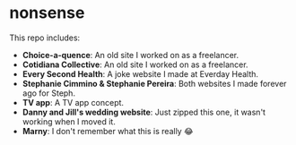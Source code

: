 # nonsense
 
 This repo includes:
- **Choice-a-quence**: An old site I worked on as a freelancer.
- **Cotidiana Collective**: An old site I worked on as a freelancer.
- **Every Second Health**: A joke website I made at Everday Health.
- **Stephanie Cimmino & Stephanie Pereira**: Both websites I made forever ago for Steph.
- **TV app**: A TV app concept.
- **Danny and Jill's wedding website**: Just zipped this one, it wasn't working when I moved it.
- **Marny**: I don't remember what this is really 😂
